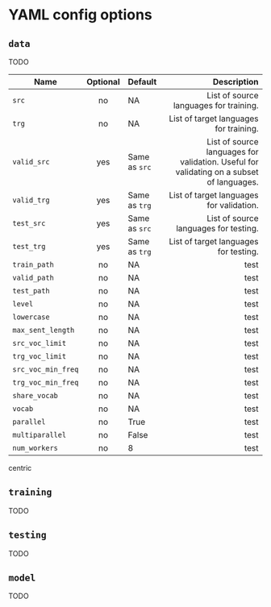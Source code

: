 # YAML config options

## `data`
TODO

Name | Optional | Default | Description
--------- | :----------: | :-- | --:
`src`|no|NA|List of source languages for training.
`trg`|no|NA|List of target languages for training.
`valid_src`|yes|Same as `src`|List of source languages for validation. Useful for validating on a subset of languages.
`valid_trg`|yes|Same as `trg`|List of target languages for validation.
`test_src`|yes|Same as `src`|List of source languages for testing.
`test_trg`|yes|Same as `trg`|List of target languages for testing.
`train_path`|no|NA|test
`valid_path`|no|NA|test
`test_path`|no|NA|test
`level`|no|NA|test
`lowercase`|no|NA|test
`max_sent_length`|no|NA|test
`src_voc_limit`|no|NA|test
`trg_voc_limit`|no|NA|test
`src_voc_min_freq`|no|NA|test
`trg_voc_min_freq`|no|NA|test
`share_vocab`|no|NA|test
`vocab`|no|NA|test
`parallel`|no|True|test
`multiparallel`|no|False|test
`num_workers`|no|8|test

centric


## `training`
TODO

## `testing`
TODO

## `model`
TODO
